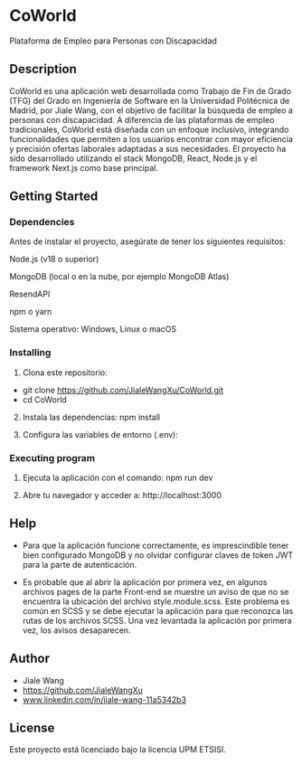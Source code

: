 # CoWorld

Plataforma de Empleo para Personas con Discapacidad

## Description

CoWorld es una aplicación web desarrollada como Trabajo de Fin de Grado (TFG) del Grado en Ingeniería de Software en la Universidad Politécnica de Madrid, por Jiale Wang, con el objetivo de facilitar la búsqueda de empleo a personas con discapacidad.
A diferencia de las plataformas de empleo tradicionales, CoWorld está diseñada con un enfoque inclusivo, integrando funcionalidades que permiten a los usuarios encontrar con mayor eficiencia y precisión ofertas laborales adaptadas a sus necesidades.
El proyecto ha sido desarrollado utilizando el stack MongoDB, React, Node.js y el framework Next.js como base principal.

## Getting Started

### Dependencies

Antes de instalar el proyecto, asegúrate de tener los siguientes requisitos:

Node.js (v18 o superior)

MongoDB (local o en la nube, por ejemplo MongoDB Atlas)

ResendAPI

npm o yarn

Sistema operativo: Windows, Linux o macOS

### Installing

1. Clona este repositorio:
   
  - git clone https://github.com/JialeWangXu/CoWorld.git
  - cd CoWorld

2. Instala las dependencias: npm install
   
3. Configura las variables de entorno (.env):

   
### Executing program

1. Ejecuta la aplicación con el comando: npm run dev

2. Abre tu navegador y acceder a: http://localhost:3000

## Help

- Para que la aplicación funcione correctamente, es imprescindible tener bien configurado MongoDB y no olvidar configurar claves de token JWT para la parte de autenticación.

- Es probable que al abrir la aplicación por primera vez, en algunos archivos pages de la parte Front-end se muestre un aviso de que no se encuentra la ubicación del archivo style.module.scss. Este problema es común en SCSS y se debe ejecutar la aplicación para que reconozca las rutas de los archivos SCSS. Una vez levantada la aplicación por primera vez, los avisos desaparecen. 

## Author

- Jiale Wang
- https://github.com/JialeWangXu
- www.linkedin.com/in/jiale-wang-11a5342b3

## License

Este proyecto está licenciado bajo la licencia UPM ETSISI.

